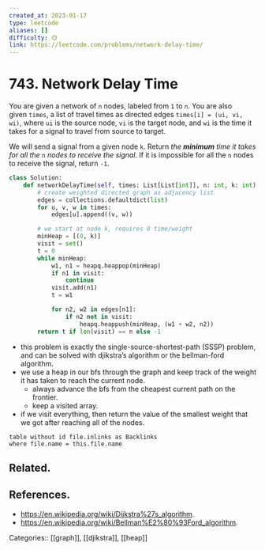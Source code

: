 ```yaml
---
created_at: 2023-01-17
type: leetcode
aliases: []
difficulty: 🟡
link: https://leetcode.com/problems/network-delay-time/
---
```


# 743. Network Delay Time

You are given a network of `n` nodes, labeled from `1` to `n`. You are also given `times`, a list of travel times as directed edges `times[i] = (ui, vi, wi)`, where `ui` is the source node, `vi` is the target node, and `wi` is the time it takes for a signal to travel from source to target.

We will send a signal from a given node `k`. Return _the **minimum** time it takes for all the_ `n` _nodes to receive the signal_. If it is impossible for all the `n` nodes to receive the signal, return `-1`.

```python
class Solution:
    def networkDelayTime(self, times: List[List[int]], n: int, k: int) -> int:
        # create weighted directed graph as adjacency list
        edges = collections.defaultdict(list)
        for u, v, w in times:
            edges[u].append((v, w))

        # we start at node k, requires 0 time/weight
        minHeap = [(0, k)]
        visit = set()
        t = 0
        while minHeap:
            w1, n1 = heapq.heappop(minHeap)
            if n1 in visit:
                continue
            visit.add(n1)
            t = w1

            for n2, w2 in edges[n1]:
                if n2 not in visit:
                    heapq.heappush(minHeap, (w1 + w2, n2))
        return t if len(visit) == n else -1
```

- this problem is exactly the single-source-shortest-path (SSSP) problem, and can be solved with djikstra’s algorithm or the bellman-ford algorithm.
- we use a heap in our bfs through the graph and keep track of the weight it has taken to reach the current node.
	- always advance the bfs from the cheapest current path on the frontier.
	- keep a visited array.
- if we visit everything, then return the value of the smallest weight that we got after reaching all of the nodes.

```dataview
table without id file.inlinks as Backlinks
where file.name = this.file.name
```

## Related.

## References.

- https://en.wikipedia.org/wiki/Dijkstra%27s_algorithm.
- https://en.wikipedia.org/wiki/Bellman%E2%80%93Ford_algorithm.

Categories:: [[graph]], [[djikstra]], [[heap]]
